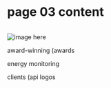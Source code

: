 # page 03 content

<img src=""><!-- SAVES/EDI-Net -->

![image here](/images/nus-dashboard-competition.png)

award-winning (awards

energy monitoring

clients (api logos
